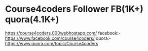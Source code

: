 # Course4coders Follower FB(1K+) quora(4.1K+)
https://course4coders.000webhostapp.com/
facebook:- https://www.facebook.com/course4coders/
quora:- https://www.quora.com/topic/Course4coders
